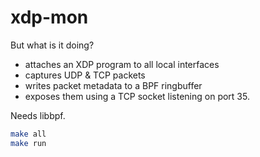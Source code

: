 # xdp-mon
But what is it doing?
- attaches an XDP program to all local interfaces 
- captures UDP & TCP packets
- writes packet metadata to a BPF ringbuffer 
- exposes them using a TCP socket listening on port 35.

Needs libbpf.

```bash
make all
make run
```
